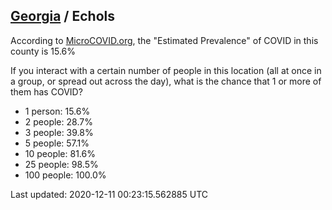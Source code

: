 
## [Georgia](/united-states/georgia) / Echols

According to [MicroCOVID.org](http://microcovid.org),
the "Estimated Prevalence" of COVID in this county is 15.6%

If you interact with a certain number of people in this location
(all at once in a group, or spread out across the day), what is the chance that
1 or more of them has COVID?

- 1 person: 15.6%
- 2 people: 28.7%
- 3 people: 39.8%
- 5 people: 57.1%
- 10 people: 81.6%
- 25 people: 98.5%
- 100 people: 100.0%

Last updated: 2020-12-11 00:23:15.562885 UTC
